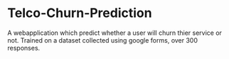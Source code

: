 # Telco-Churn-Prediction
A webapplication which predict whether a user will churn thier service or not. Trained on a dataset collected using google forms, over 300 responses.
